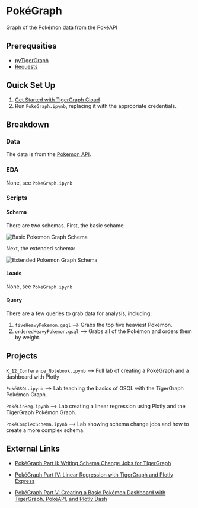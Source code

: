 # PokéGraph
Graph of the Pokémon data from the PokéAPI

## Prerequsities

* [pyTigerGraph](https://pypi.org/project/pyTigerGraph/)
* [Requests](https://pypi.org/project/requests/) 

## Quick Set Up

1. [Get Started with TigerGraph Cloud](https://developers.tigergraph.com/quickstart)
2. Run `PokeGraph.ipynb`, replacing it with the appropriate credentials.

## Breakdown

### Data

The data is from the [Pokemon API](https://pokeapi.co/).

### EDA

None, see `PokeGraph.ipynb`

### Scripts

#### Schema

There are two schemas. First, the basic schame:

![Basic Pokemon Graph Schema](https://miro.medium.com/max/4800/1*mlopvqCwJc56z7ax4HB2LA.png)

Next, the extended schema:

![Extended Pokemon Graph Schema](https://miro.medium.com/max/4800/1*Jpp55npG57wYZcd0mt3bOQ.png)

#### Loads

None, see `PokeGraph.ipynb`

#### Query
There are a few queries to grab data for analysis, including:

1. `fiveHeavyPokemon.gsql` —> Grabs the top five heaviest Pokémon.
2. `orderedHeavyPokemon.gsql` —> Grabs all of the Pokémon and orders them by weight. 

## Projects

`K_12_Conference_Notebook.ipynb` —> Full lab of creating a PokéGraph and a dashboard with Plotly

`PokéGSQL.ipynb` —> Lab teaching the basics of GSQL with the TigerGraph Pokémon Graph.

`PokéLinReg.ipynb` —> Lab creating a linear regression using Plotly and the TigerGraph Pokémon Graph.

`PokéComplexSchema.ipynb` –> Lab showing schema change jobs and how to create a more complex schema.

## External Links

* [PokéGraph Part II: Writing Schema Change Jobs for TigerGraph](https://towardsdatascience.com/pok%C3%A9graph-part-ii-writing-schema-change-jobs-for-tigergraph-d6e4d6d4aba0?sk=04581c5ad47e9eb5bc74840a555f2d11)

* [PokéGraph Part IV: Linear Regression with TigerGraph and Plotly Express](https://towardsdatascience.com/pok%C3%A9graph-part-iv-linear-regression-with-tigergraph-and-plotly-express-d9210247d995?sk=48cde025a062c6a7e17c18693a83b097)

* [PokéGraph Part V: Creating a Basic Pokémon Dashboard with TigerGraph, PokéAPI, and Plotly Dash](https://towardsdatascience.com/pok%C3%A9graph-part-v-creating-a-basic-pok%C3%A9mon-dashboard-with-tigergraph-pok%C3%A9api-and-plotly-dash-b86fcf9ed161?sk=55a5f5dbd3655010dc69bbfe021dd94a)
